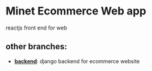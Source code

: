 # Minet Ecommerce Web app
reactjs front end for web

## other branches:
- [**backend**](https://github.com/Minet-Kenya/minet-ecommerce/tree/backend): django backend for ecommerce website
